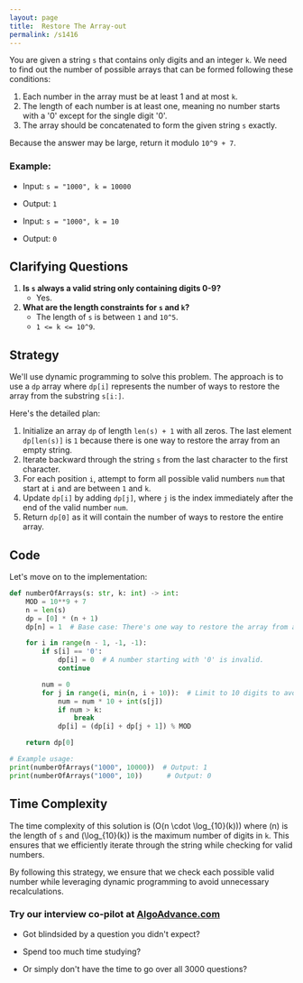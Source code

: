 ```yaml
---
layout: page
title:  Restore The Array-out
permalink: /s1416
---
```

You are given a string `s` that contains only digits and an integer `k`. We need to find out the number of possible arrays that can be formed following these conditions:

1. Each number in the array must be at least 1 and at most `k`.
2. The length of each number is at least one, meaning no number starts with a '0' except for the single digit '0'.
3. The array should be concatenated to form the given string `s` exactly.

Because the answer may be large, return it modulo `10^9 + 7`.

### Example:
- Input: `s = "1000", k = 10000`
- Output: `1`

- Input: `s = "1000", k = 10`
- Output: `0`

## Clarifying Questions
1. **Is `s` always a valid string only containing digits 0-9?**
   - Yes.
2. **What are the length constraints for `s` and `k`?**
   - The length of `s` is between `1` and `10^5`.
   - `1 <= k <= 10^9`.

## Strategy
We'll use dynamic programming to solve this problem. The approach is to use a `dp` array where `dp[i]` represents the number of ways to restore the array from the substring `s[i:]`.

Here's the detailed plan:
1. Initialize an array `dp` of length `len(s) + 1` with all zeros. The last element `dp[len(s)]` is `1` because there is one way to restore the array from an empty string.
2. Iterate backward through the string `s` from the last character to the first character.
3. For each position `i`, attempt to form all possible valid numbers `num` that start at `i` and are between `1` and `k`.
4. Update `dp[i]` by adding `dp[j]`, where `j` is the index immediately after the end of the valid number `num`.
5. Return `dp[0]` as it will contain the number of ways to restore the entire array.

## Code
Let's move on to the implementation:

```python
def numberOfArrays(s: str, k: int) -> int:
    MOD = 10**9 + 7
    n = len(s)
    dp = [0] * (n + 1)
    dp[n] = 1  # Base case: There's one way to restore the array from an empty string.

    for i in range(n - 1, -1, -1):
        if s[i] == '0':
            dp[i] = 0  # A number starting with '0' is invalid.
            continue

        num = 0
        for j in range(i, min(n, i + 10)):  # Limit to 10 digits to avoid overflow.
            num = num * 10 + int(s[j])
            if num > k:
                break
            dp[i] = (dp[i] + dp[j + 1]) % MOD

    return dp[0]

# Example usage:
print(numberOfArrays("1000", 10000))  # Output: 1
print(numberOfArrays("1000", 10))      # Output: 0
```

## Time Complexity
The time complexity of this solution is \(O(n \cdot \log_{10}(k))\) where \(n\) is the length of `s` and \(\log_{10}(k)\) is the maximum number of digits in `k`. This ensures that we efficiently iterate through the string while checking for valid numbers.

By following this strategy, we ensure that we check each possible valid number while leveraging dynamic programming to avoid unnecessary recalculations.


### Try our interview co-pilot at [AlgoAdvance.com](https://algoAdvance.com)

- Got blindsided by a question you didn't expect?

- Spend too much time studying?

- Or simply don't have the time to go over all 3000 questions?

